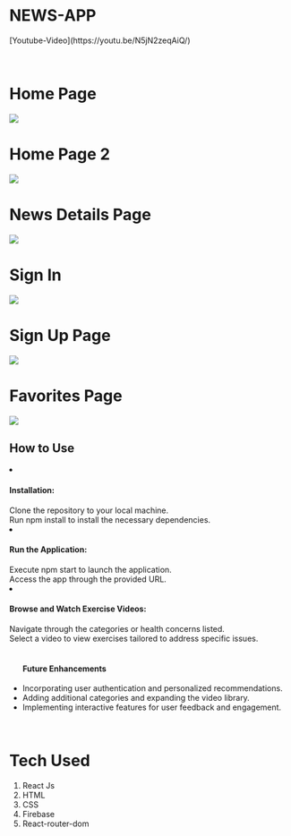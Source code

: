 <h1>NEWS-APP</h1>
<p>[Youtube-Video](https://youtu.be/N5jN2zeqAiQ/)</p>
<br/>

  <h1>Home Page</h1>
  <img src="https://github.com/CheemaMahesh/news-app/assets/124231713/84e23206-0f90-40ab-b7a8-7ba5dc721938">

<br/>
<h1>Home Page 2</h1>
  <img src="https://github.com/CheemaMahesh/news-app/assets/124231713/63740dce-e5db-4af0-8047-f7a54aab4674">
  <br/>
  <h1>News Details Page</h1>
  <img src="https://github.com/CheemaMahesh/news-app/assets/124231713/c707ac12-470b-4f07-9fdc-4102f3fb83fb">
  <br/>
  
  <h1>Sign In</h1>
  <img src="https://github.com/CheemaMahesh/news-app/assets/124231713/c0249bd6-1e5a-479f-8527-e2f4056a0021">
  <br/>
  
  <h1>Sign Up Page</h1>
  <img src="https://github.com/CheemaMahesh/news-app/assets/124231713/32bead4f-e743-4acb-a04b-c7191a465de9">
  <br/>
   <h1>Favorites Page</h1>
  <img src="https://github.com/CheemaMahesh/news-app/assets/124231713/ee97a339-7960-40c5-82df-fd0bae40d9ef">
  <br/>
  
  



<h2>How to Use
</h2>
<li>
<h4><b>Installation:
</b></h4></li>
Clone the repository to your local machine.<br/>
Run npm install to install the necessary dependencies.<br/>

<li>
<h4><b>Run the Application:</b></h4>
</li>
Execute npm start to launch the application.<br/>
Access the app through the provided URL.<br/>

<li>
<h4><b>Browse and Watch Exercise Videos:</b></h4>
</li>
Navigate through the categories or health concerns listed.<br/>
Select a video to view exercises tailored to address specific issues.<br/>

</ol>

<br/>
<ul>
<h4>Future Enhancements
</h4>
<li>Incorporating user authentication and personalized recommendations.
</li>
<li>Adding additional categories and expanding the video library.
</li>
<li>Implementing interactive features for user feedback and engagement.
</li>

</ul>
<br/>

<h1>Tech Used</h1>
<ol>
  <li>React Js</li>
    <li>HTML</li>
    <li>CSS</li>
    <li>Firebase</li>
    <li>React-router-dom</li>
</ol>
